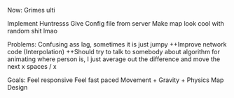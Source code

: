 Now:
  Grimes ulti
  >>
  Implement Huntresss
  Give Config file from server
  Make map look cool with random shit lmao

Problems:
  Confusing ass lag, sometimes it is just jumpy
    ++Improve network code (Interpolation)
    ++Should try to talk to somebody about algorithm for animating where person is, I just average out the difference and move the next x spaces / x

Goals:
  Feel responsive
  Feel fast paced
  Movement + Gravity + Physics
  Map Design
